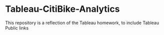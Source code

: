 # Tableau-CitiBike-Analytics
This repository is a reflection of the Tableau homework, to include Tableau Public links
